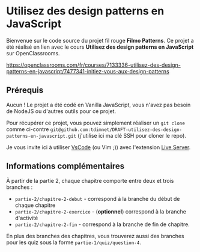 # Utilisez des design patterns en JavaScript

Bienvenue sur le code source du projet fil rouge **Filmo Patterns**. Ce projet a été réalisé en lien avec le cours **Utilisez des design patterns en JavaScript** sur OpenClassrooms.

https://openclassrooms.com/fr/courses/7133336-utilisez-des-design-patterns-en-javascript/7477341-initiez-vous-aux-design-patterns

## Prérequis

Aucun ! Le projet a été codé en Vanilla JavaScript, vous n'avez pas besoin de NodeJS ou d'autres outils pour ce projet.

Pour récupérer ce projet, vous pouvez simplement réaliser un `git clone` comme ci-contre `git@github.com:tdimnet/DRAFT-utilisez-des-design-patterns-en-javascript.git` (j'utilise ici ma clé SSH pour cloner le repo).

Je vous invite ici à utiliser [VsCode](https://code.visualstudio.com/) (ou Vim ;)) avec l'extension [Live Server](https://marketplace.visualstudio.com/items?itemName=ritwickdey.LiveServer).

## Informations complémentaires

À partir de la partie 2, chaque chapitre comporte entre deux et trois branches :
- `partie-2/chapitre-2-debut` - correspond à la branche du début de chaque chapitre
- `partie-2/chapitre-2-exercice` - (**optionnel**) correspond à la branche d'activité
- `partie-2/chapitre-2-fin` - correspond à la branche de fin de chapitre.

En plus des branches des chapitres, vous trouverez aussi des branches pour les quiz sous la forme `partie-1/quiz/question-4`.